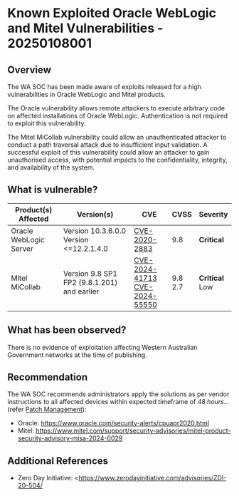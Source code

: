 # Known Exploited Oracle WebLogic and Mitel Vulnerabilities - 20250108001

## Overview

The WA SOC has been made aware of exploits released for a high vulnerabilities in Oracle WebLogic and Mitel products.

The Oracle vulnerability allows remote attackers to execute arbitrary code on affected installations of Oracle WebLogic. Authentication is not required to exploit this vulnerability.

The Mitel MiCollab vulnerability could allow an unauthenticated attacker to conduct a path traversal attack due to insufficient input validation.
A successful exploit of this vulnerability could allow an attacker to gain unauthorised access, with potential impacts to the confidentiality, integrity, and availability of the system.

## What is vulnerable?

| Product(s) Affected    | Version(s)                                    | CVE                                                                                                                                      | CVSS         | Severity              |
| ---------------------- | --------------------------------------------- | ---------------------------------------------------------------------------------------------------------------------------------------- | ------------ | --------------------- |
| Oracle WebLogic Server | Version 10.3.6.0.0 <br> Version \<=12.2.1.4.0 | [CVE-2020-2883](https://www.cve.org/CVERecord?id=CVE-2020-2883)                                                                          | 9.8          | **Critical**          |
| Mitel MiCollab         | Version 9.8 SP1 FP2 (9.8.1.201) and earlier   | [CVE-2024-41713](https://www.cve.org/CVERecord?id=CVE-2024-41713) <br> [CVE-2024-55550](https://www.cve.org/CVERecord?id=CVE-2024-55550) | 9.8 <br> 2.7 | **Critical** <br> Low |

## What has been observed?

There is no evidence of exploitation affecting Western Australian Government networks at the time of publishing.

## Recommendation

The WA SOC recommends administrators apply the solutions as per vendor instructions to all affected devices within expected timeframe of *48 hours...* (refer [Patch Management](../guidelines/patch-management.md)):

- Oracle: <https://www.oracle.com/security-alerts/cpuapr2020.html>
- Mitel: <https://www.mitel.com/support/security-advisories/mitel-product-security-advisory-misa-2024-0029>

## Additional References

- Zero Day Initiative: \<https://www.zerodayinitiative.com/advisories/ZDI-20-504/
